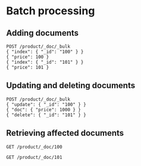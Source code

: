 # Batch processing

## Adding documents

```
POST /product/_doc/_bulk
{ "index": { "_id": "100" } }
{ "price": 100 }
{ "index": { "_id": "101" } }
{ "price": 101 }
```

## Updating and deleting documents

```
POST /product/_doc/_bulk
{ "update": { "_id": "100" } }
{ "doc": { "price": 1000 } }
{ "delete": { "_id": "101" } }
```

## Retrieving affected documents

```
GET /product/_doc/100
```

```
GET /product/_doc/101
```
